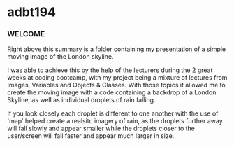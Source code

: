 # adbt194
<h3>WELCOME</h3>

Right above this summary is a folder containing my presentation of a simple moving image of the London skyline.

I was able to achieve this by the help of the lecturers during the 2 great weeks at coding bootcamp, with my project being a mixture of lectures from Images, Variables and Objects & Classes. 
With those topics it allowed me to create the moving image with a code containing a backdrop of a London Skyline, as well as individual droplets of rain falling. 

If you look closely each droplet is different to one another with the use of 'map' helped create a realsitc imagery of rain, as the droplets further away will fall slowly and appear smaller while the droplets closer to the user/screen will fall faster and appear much larger in size.
